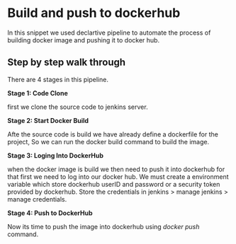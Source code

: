 
# Build and push to dockerhub

In this snippet we used declartive pipeline to automate the process of building docker image and pushing it to docker hub.


## Step by step walk through
There are 4 stages in this pipeline.

**Stage 1: Code Clone**

first we clone the source code to jenkins server.

**Stage 2: Start Docker Build**

Afte the source code is build we have already define a dockerfile for the project, So we can run the docker build command to build the image.

**Stage 3: Loging Into DockerHub**

when the docker image is build we then need to push it into dockerhub for that first we need to log into our docker hub. We must create a environment variable which store dockerhub userID and password or a security token provided by dockerhub. Store the credentials in jenkins > manage jenkins > manage credentials.

**Stage 4: Push to DockerHub**

Now its time to push the image into dockerhub using _docker push_ command.